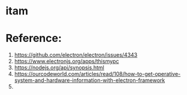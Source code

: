 # itam

# Reference:

1. https://github.com/electron/electron/issues/4343
2. https://www.electronjs.org/apps/thismypc
3. https://nodejs.org/api/synopsis.html
4. https://ourcodeworld.com/articles/read/108/how-to-get-operative-system-and-hardware-information-with-electron-framework
5. 